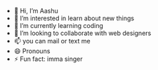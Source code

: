 - 👋 Hi, I’m Aashu
- 👀 I’m interested in learn about new things
- 🌱 I’m currently learning coding
- 💞️ I’m looking to collaborate with web designers
- 📫 you can mail or text me
- 😄 Pronouns 
- ⚡ Fun fact: imma singer

<!---
aashu0709/aashu0709 is a ✨ special ✨ repository because its `README.md` (this file) appears on your GitHub profile.
You can click the Preview link to take a look at your changes.
--->
